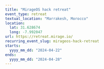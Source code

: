 ```yaml
---
title: "MirageOS hack retreat"
event_type: retreat
textual_location: "Marrakesh, Morocco"
location:
  lat: 31.628674
  long: -7.992047
url: https://retreat.mirage.io/
recurring_event_slug: mirageos-hack-retreat
starts:
  yyyy_mm_dd: "2024-04-22"
ends:
  yyyy_mm_dd: "2024-04-28"
---
```

